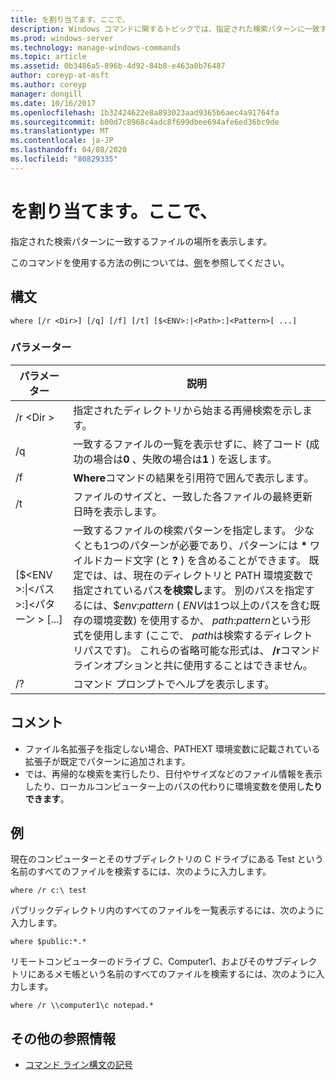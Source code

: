 ```yaml
---
title: を割り当てます。ここで、
description: Windows コマンドに関するトピックでは、指定された検索パターンに一致するファイルの場所が表示されます。
ms.prod: windows-server
ms.technology: manage-windows-commands
ms.topic: article
ms.assetid: 0b3486a5-896b-4d92-84b8-e463a0b76487
author: coreyp-at-msft
ms.author: coreyp
manager: dongill
ms.date: 10/16/2017
ms.openlocfilehash: 1b32424622e8a893023aad9365b6aec4a91764fa
ms.sourcegitcommit: b00d7c8968c4adc8f699dbee694afe6ed36bc9de
ms.translationtype: MT
ms.contentlocale: ja-JP
ms.lasthandoff: 04/08/2020
ms.locfileid: "80829335"
---
```

# <a name="where"></a>を割り当てます。ここで、



指定された検索パターンに一致するファイルの場所を表示します。

このコマンドを使用する方法の例については、[例](#BKMK_examples)を参照してください。

## <a name="syntax"></a>構文

```
where [/r <Dir>] [/q] [/f] [/t] [$<ENV>:|<Path>:]<Pattern>[ ...] 
```

### <a name="parameters"></a>パラメーター

|パラメーター|説明|
|---------|-----------|
|/r \<Dir >|指定されたディレクトリから始まる再帰検索を示します。|
|/q|一致するファイルの一覧を表示せずに、終了コード (成功の場合は**0** 、失敗の場合は**1** ) を返します。|
|/f|**Where**コマンドの結果を引用符で囲んで表示します。|
|/t|ファイルのサイズと、一致した各ファイルの最終更新日時を表示します。|
|[$\<ENV >:\|\<パス >:]\<パターン > [...]|一致するファイルの検索パターンを指定します。 少なくとも1つのパターンが必要であり、パターンには **&#42;** ワイルドカード文字 (と **?** ) を含めることができます。 既定では、は、現在のディレクトリと PATH 環境変数で指定されているパス**を検索し**ます。 別のパスを指定するには、$*env*:*pattern* ( *ENV*は1つ以上のパスを含む既存の環境変数) を使用するか、 *path*:*pattern*という形式を使用します (ここで、 *path*は検索するディレクトリパスです)。 これらの省略可能な形式は、 **/r**コマンドラインオプションと共に使用することはできません。|
|/?|コマンド プロンプトでヘルプを表示します。|

## <a name="remarks"></a>コメント

-   ファイル名拡張子を指定しない場合、PATHEXT 環境変数に記載されている拡張子が既定でパターンに追加されます。
-   では、再帰的な検索を実行したり、日付やサイズなどのファイル情報を表示したり、ローカルコンピューター上のパスの代わりに環境変数を使用し**たりできます**。

## <a name="examples"></a><a name=BKMK_examples></a>例

現在のコンピューターとそのサブディレクトリの C ドライブにある Test という名前のすべてのファイルを検索するには、次のように入力します。
```
where /r c:\ test 
```
パブリックディレクトリ内のすべてのファイルを一覧表示するには、次のように入力します。
```
where $public:*.*
```
リモートコンピューターのドライブ C、Computer1、およびそのサブディレクトリにあるメモ帳という名前のすべてのファイルを検索するには、次のように入力します。
```
where /r \\computer1\c notepad.*
```

## <a name="additional-references"></a>その他の参照情報

- [コマンド ライン構文の記号](command-line-syntax-key.md)